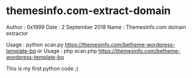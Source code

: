 # themesinfo.com-extract-domain

Author	: 0x1999
Date		: 2 September 2018
Name 		: Themesinfo.com domain extractor

Usage 	: python scan.py https://themesinfo.com/betheme-wordpress-template-bq
or
Usage 	: php scan.php https://themesinfo.com/betheme-wordpress-template-bq

This is my first python code ;)

